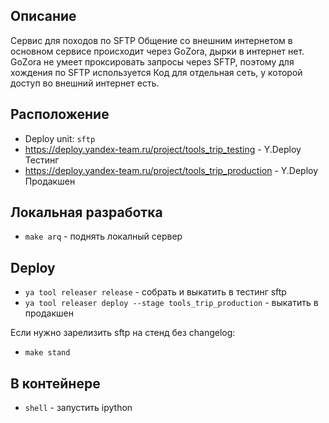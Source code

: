 ## Описание
Сервис для походов по SFTP
Общение со внешним интернетом в основном сервисе происходит через GoZora, дырки в интернет нет.
GoZora не умеет проксировать запросы через SFTP, поэтому для хождения по SFTP используется
Код для отдельная сеть, у которой доступ во внешний интернет есть.

## Расположение
 - Deploy unit: `sftp`
 - https://deploy.yandex-team.ru/project/tools_trip_testing - Y.Deploy Тестинг
 - https://deploy.yandex-team.ru/project/tools_trip_production - Y.Deploy Продакшен

## Локальная разработка
 - `make arq` - поднять локалный сервер

## Deploy
 - `ya tool releaser release` - собрать и выкатить в тестинг sftp
 - `ya tool releaser deploy --stage tools_trip_production` - выкатить в продакшен

 Если нужно зарелизить sftp на стенд без changelog:
 - `make stand`

## В контейнере
 - `shell` - запустить ipython
